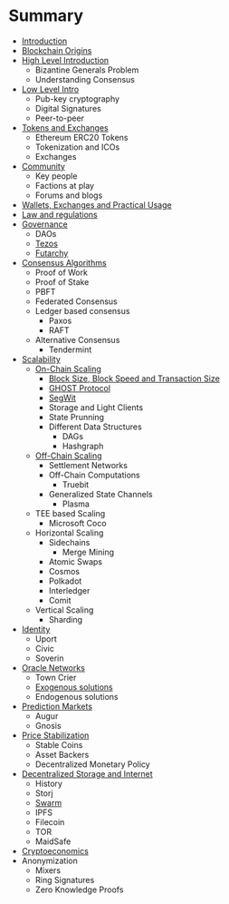 # Summary

* [Introduction](README.md)
* [Blockchain Origins](blockchain-origins.md)
* [High Level Introduction](chapter1.md)
  * Bizantine Generals Problem
  * Understanding Consensus
* [Low Level Intro](low-level-intro.md)
  * Pub-key cryptography
  * Digital Signatures
  * Peer-to-peer
* [Tokens and Exchanges](initial-coin-offerings.md)
  * Ethereum ERC20 Tokens
  * Tokenization and ICOs
  * Exchanges
* [Community](community.md)
  * Key people
  * Factions at play
  * Forums and blogs 
* [Wallets, Exchanges and Practical Usage](wallets-exchanges-and-practical-usage.md)
* [Law and regulations](law-and-regulations.md)
* [Governance](governance.md)
  * DAOs
  * [Tezos](governance/tezos.md)
  * [Futarchy](governance/futarchy.md)
* [Consensus Algorithms](consensus-algorithms.md)
  * Proof of Work
  * Proof of Stake
  * PBFT
  * Federated Consensus
  * Ledger based consensus
    * Paxos
    * RAFT
  * Alternative Consensus
    * Tendermint
* [Scalability](scalability.md)
  * [On-Chain Scaling](scalability/on-chain-scaling.md)
    * [Block Size, Block Speed and Transaction Size ](scalability/on-chain-scaling/tx-size-and-tps.md)
    * [GHOST Protocol](scalability/on-chain-scaling/ghost-protocol.md)
    * [SegWit](scalability/on-chain-scaling/segwit.md)
    * Storage and Light Clients
    * State Prunning
    * Different Data Structures
      * DAGs
      * Hashgraph
  * [Off-Chain Scaling](scalability/off-chain-scaling.md)
    * Settlement Networks
    * Off-Chain Computations
      * Truebit
    * Generalized State Channels
      * Plasma
  * TEE based Scaling
    * Microsoft Coco
  * Horizontal Scaling
    * Sidechains
      * Merge Mining
    * Atomic Swaps
    * Cosmos
    * Polkadot
    * Interledger
    * Comit
  * Vertical Scaling
    * Sharding
* [Identity](identity.md)
  * Uport
  * Civic
  * Soverin
* [Oracle Networks](oracle-networks.md)
  * Town Crier
  * [Exogenous solutions](oracle-networks/exogenous-solutions.md)
  * Endogenous solutions
* [Prediction Markets](prediction-markets.md)
  * Augur
  * Gnosis
* [Price Stabilization](price-stabilization.md)
  * Stable Coins
  * Asset Backers
  * Decentralized Monetary Policy
* [Decentralized Storage and Internet](decentralized-storage-and-internet.md)
  * History
  * Storj
  * [Swarm](decentralized-storage-and-internet/swarm.md)
  * IPFS
  * Filecoin
  * TOR
  * MaidSafe
* [Cryptoeconomics](cryptoeconomics.md)
* Anonymization
  * Mixers
  * Ring Signatures
  * Zero Knowledge Proofs

